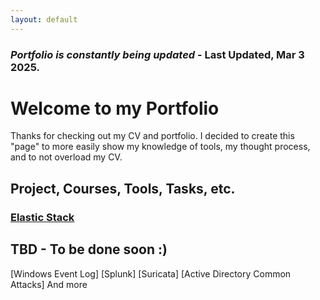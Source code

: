```yaml
---
layout: default
---
```

### _Portfolio is constantly being updated_ - Last Updated, Mar 3 2025. 
# Welcome to my Portfolio
Thanks for checking out my CV and portfolio. I decided to create this "page" to more easily show my knowledge of tools, my thought process, and to not overload my CV.

## Project, Courses, Tools, Tasks, etc. 

### [Elastic Stack](elastic_stack.html)

## TBD - To be done soon :) 
[Windows Event Log]
[Splunk]
[Suricata]
[Active Directory Common Attacks]
And more
